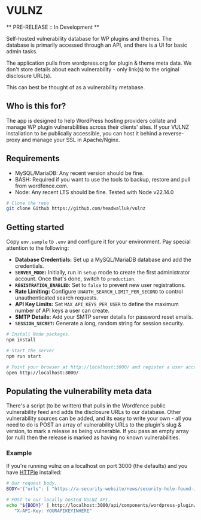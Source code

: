 # VULNZ

** PRE-RELEASE :: In Development **

Self-hosted vulnerability database for WP plugins and themes. The database is primarlly accessed through an API, and there is a UI for basic admin tasks.

The application pulls from wordpress.org for plugin & theme meta data. We don't store details about each vulnerability - only link(s) to the original disclosure URL(s).

This can best be thought of as a vulnerability metabase.

## Who is this for?

The app is designed to help WordPress hosting providers collate and manage WP plugin vulnerabilities across their clients' sites. If your VULNZ installation to be publically accessible, you can host it behind a reverse-proxy and manage your SSL in Apache/Nginx.

## Requirements

* MySQL/MariaDB: Any recent version should be fine.
* BASH: Required if you want to use the tools to backup, restore and pull from wordfence.com.
* Node: Any recent LTS should be fine. Tested with Node v22.14.0

```bash
# Clone the repo
git clone Github https://github.com/headwalluk/vulnz

```

## Getting started

Copy `env.sample` to `.env` and configure it for your environment. Pay special attention to the following:

*   **Database Credentials:** Set up a MySQL/MariaDB database and add the credentials.
*   **`SERVER_MODE`:** Initially, run in `setup` mode to create the first administrator account. Once that's done, switch to `production`.
*   **`REGISTRATION_ENABLED`:** Set to `false` to prevent new user registrations.
*   **Rate Limiting:** Configure `UNAUTH_SEARCH_LIMIT_PER_SECOND` to control unauthenticated search requests.
*   **API Key Limits:** Set `MAX_API_KEYS_PER_USER` to define the maximum number of API keys a user can create.
*   **SMTP Details:** Add your SMTP server details for password reset emails.
*   **`SESSION_SECRET`:** Generate a long, random string for session security.

```bash
# Install Node packages.
npm install

# Start the server
npm run start

# Point your browser at http://localhost:3000/ and register a user account.
open http://localhost:3000/
```

## Populating the vulnerability meta data

There's a script (to be written) that pulls in the Wordfence public vulnerability feed and adds the disclosure URLs to our database. Other vulnerability sources can be added, and its easy to write your own - all you need to do is POST an array of vulnerability URLs to the plugin's slug & version, to mark a release as being vulnerable. If you pass an empty array (or null) then the release is marked as having no known vulnerabilities.

### Example

If you're running vulnz on a localhost on port 3000 (the defaults) and you have [HTTPie](https://httpie.io/) installed:

```bash
# Our request body.
BODY='{"urls": [ "https://a-security-website/news/security-hole-found-in-woo-1-2-3/ ] }'

# POST to our locally hosted VULNZ API.
echo "${BODY}" | http://localhost:3000/api/components/wordpress-plugin/woocommerce/1.2.3 \
   "X-API-Key: YOURAPIKEYINHERE"
```
